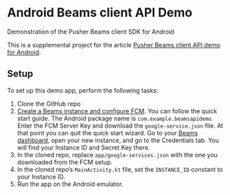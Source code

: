 # Android Beams client API Demo

Demonstration of the Pusher Beams client SDK for Android

This is a supplemental project for the article [Pusher Beams client API demo for Android](TODO).

## Setup

To set up this demo app, perform the following tasks:

1. Clone the GitHub repo
2. [Create a Beams instance and configure FCM](https://pusher.com/docs/beams/getting-started/android/configure-fcm). You can follow the quick start guide. The Android package name is `com.example.beamsapidemo`. Enter the FCM Server Key and download the `google-service.json` file. At that point you can quit the quick start wizard. Go to your [Beams dashboard](https://dash.pusher.com/beams), open your new instance, and go to the Credentials tab. You will find your Instance ID and Secret Key there.
3. In the cloned repo, replace `app/google-services.json` with the one you downloaded from the FCM setup.
4. In the cloned repo’s `MainActivity.kt` file, set the `INSTANCE_ID` constant to your Instance ID.
5. Run the app on the Android emulator.
